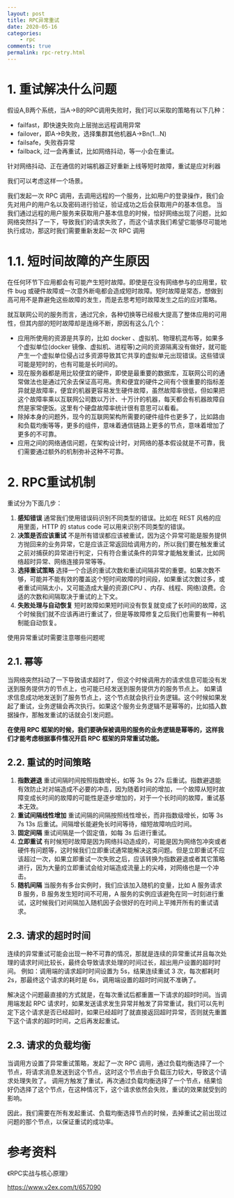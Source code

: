 ```yaml
---
layout: post
title: RPC异常重试
date: 2020-05-16
categories:
    - rpc
comments: true
permalink: rpc-retry.html
---
```


# 1. 重试解决什么问题
假设A,B两个系统，当A->B的RPC调用失败时，我们可以采取的策略有以下几种：

- failfast，即快速失败向上层抛出远程调用异常
- failover，即A->B失败，选择集群其他机器A->Bn(1…N)
- failsafe，失败吞异常
- failback, 过一会再重试，比如网络抖动，等一小会在重试。

针对网络抖动、正在通信的对端机器正好重新上线等短时故障，重试是应对利器

我们可以考虑这样一个场景。

我们发起一次 RPC 调用，去调用远程的一个服务，比如用户的登录操作，我们会先对用户的用户名以及密码进行验证，验证成功之后会获取用户的基本信息。
当我们通过远程的用户服务来获取用户基本信息的时候，恰好网络出现了问题，比如网络突然抖了一下，导致我们的请求失败了，而这个请求我们希望它能够尽可能地执行成功，那这时我们需要重新发起一次 RPC 调用

# 1.1. 短时间故障的产生原因
在任何环节下应用都会有可能产生短时故障。即使是在没有网络参与的应用里，软件 bug 或硬件故障或一次意外断电都会造成短时故障。短时故障是常态，想做到高可用不是靠避免这些故障的发生，而是去思考短时故障发生之后的应对策略。

就互联网公司的服务而言，通过冗余，各种切换等已经极大提高了整体应用的可用性，但其内部的短时故障却是连绵不断，原因有这么几个：

- 应用所使用的资源是共享的，比如 docker 、虚拟机、物理机混布等，如果多个虚拟单位(docker 镜像、虚拟机、进程等)之间的资源隔离没有做好，就可能产生一个虚拟单位侵占过多资源导致其它共享的虚拟单元出现错误。这些错误可能是短时的，也有可能是长时间的。
- 现在服务器都是用比较便宜的硬件，即使是最重要的数据库，互联网公司的通常做法也是通过冗余去保证高可用。贵和便宜的硬件之间有个很重要的指标差异就是故障率，便宜的机器更容易发生硬件故障，虽然故障率很低，但如果把这个故障率乘以互联网公司数以万计、十万计的机器，每天都会有机器故障自然是家常便饭。这里有个硬盘故障率统计很有意思可以看看。
- 除掉本身的问题外，现今的互联网架构所需要的硬件组件也更多了，比如路由和负载均衡等等，更多的组件，意味着通信链路上更多的节点，意味着增加了更多的不可靠。
- 应用之间的网络通信问题，在架构设计时，对网络的基本假设就是不可靠，我们需要通过额外的机制弥补这种不可靠。

# 2. RPC重试机制

重试分为下面几步：

1. **感知错误** 通常我们使用错误码识别不同类型的错误。比如在 REST 风格的应用里面，HTTP 的 status code 可以用来识别不同类型的错误。
2. **决策是否应该重试** 不是所有错误都应该被重试，因为这个异常可能是服务提供方抛回来的业务异常，它是应该正常返回给调用方的，所以我们要在触发重试之前对捕获的异常进行判定，只有符合重试条件的异常才能触发重试，比如网络超时异常、网络连接异常等等。
3. **选择重试策略** 选择一个合适的重试次数和重试间隔非常的重要。如果次数不够，可能并不能有效的覆盖这个短时间故障的时间段，如果重试次数过多，或者重试间隔太小，又可能造成大量的资源(CPU 、内存、线程、网络)浪费。合适的次数和间隔取决于重试的上下文。
4. **失败处理与自动恢复** 短时故障如果短时间没有恢复就变成了长时间的故障，这个时候我们就不应该再进行重试了，但是等故障修复之后我们也需要有一种机制能自动恢复。

使用异常重试时需要注意哪些问题呢

## 2.1. 幂等

当网络突然抖动了一下导致请求超时了，但这个时候调用方的请求信息可能没有发送到服务提供方的节点上，也可能已经发送到服务提供方的服务节点上。
如果请求信息成功地发送到了服务节点上，这个节点就会执行业务逻辑。这个时候如果发起了重试，业务逻辑会再次执行。如果这个服务业务逻辑不是幂等的，比如插入数据操作，那触发重试的话就会引发问题。

**在使用 RPC 框架的时候，我们要确保被调用的服务的业务逻辑是幂等的，这样我们才能考虑根据事件情况开启 RPC 框架的异常重试功能。**

## 2.2. 重试的时间策略

1. **指数避退** 重试间隔时间按照指数增长，如等 3s 9s 27s 后重试。指数避退能有效防止对对端造成不必要的冲击，因为随着时间的增加，一个故障从短时故障变成长时间的故障的可能性是逐步增加的，对于一个长时间的故障，重试基本无效。
2. **重试间隔线性增加** 重试间隔的间隔按照线性增长，而非指数级增长，如等 3s 7s 13s 后重试。间隔增长能避免长时间等待，缩短故障响应时间。
3. **固定间隔** 重试间隔是一个固定值，如每 3s 后进行重试。
4. **立即重试** 有时候短时故障是因为网络抖动造成的，可能是因为网络包冲突或者硬件有问题等，这时候我们立即重试通常能解决这类问题。但是立即重试不应该超过一次，如果立即重试一次失败之后，应该转换为指数避退或者其它策略进行，因为大量的立即重试会给对端造成流量上的尖峰，对网络也是一个冲击。
5. **随机间隔** 当服务有多台实例时，我们应该加入随机的变量，比如 A 服务请求 B 服务，B 服务发生短时间不可用，A 服务的实例应该避免在同一时刻进行重试，这时候我们对间隔加入随机因子会很好的在时间上平摊开所有的重试请求。

## 2.3. 请求的超时时间
连续的异常重试可能会出现一种不可靠的情况，那就是连续的异常重试并且每次处理的请求时间比较长，最终会导致请求处理的时间过长，超出用户设置的超时时间。
例如：调用端的请求超时时间设置为 5s，结果连续重试 3 次，每次都耗时 2s，那最终这个请求的耗时是 6s，调用端设置的超时时间就不准确了。

解决这个问题最直接的方式就是，在每次重试后都重置一下请求的超时时间。当调用端发起 RPC 请求时，如果发送请求发生异常并触发了异常重试，我们可以先判定下这个请求是否已经超时，如果已经超时了就直接返回超时异常，否则就先重置下这个请求的超时时间，之后再发起重试。

## 2.3. 请求的负载均衡
当调用方设置了异常重试策略，发起了一次 RPC 调用，通过负载均衡选择了一个节点，将请求消息发送到这个节点，这时这个节点由于负载压力较大，导致这个请求处理失败了。
调用方触发了重试，再次通过负载均衡选择了一个节点，结果恰好仍选择了这个节点，在这种情况下，这个请求依然会失败，重试的效果就受到的影响。

因此，我们需要在所有发起重试、负载均衡选择节点的时候，去掉重试之前出现过问题的那个节点，以保证重试的成功率。

# 参考资料

《RPC实战与核心原理》

https://www.v2ex.com/t/657090
